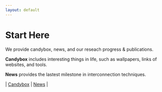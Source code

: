 ```yaml
---
layout: default
---
```


# Start Here

We provide candybox, news, and our reseach progress & publications.

**Candybox** includes interesting things in life, such as wallpapers, links of websites, and tools.

**News** provides the lastest milestone in interconnection techniques.

| [Candybox](./candybox/candybox.html)  | [News](./news/news.html) | 


